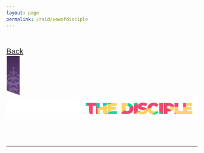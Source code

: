 ```yaml
---
layout: page
permalink: /raid/vowofdisciple
---
```


<html>
    <head>
        <title>RAID - SETUP GUIDES</title>

   <style>
            .my_head
            {
                font-family:    Montserrat, sans-serif;
                font-size:      25px;
                font-weight:    bold;
            }
   </style>
   <style>
            .my_body
            {
                font-family:    Montserrat, sans-serif;
                font-size:      20px;
                font-weight:    light;
                
            }
   </style>
   </head>

<body>

<br>

<br>
<div class="my_body">
<a href="/raid/">Back</a><br>
<a href="/raid/"><img src="/img/raidbanner/raidpres.png"></a><img src="/img/raidbanner/vow_banner.png"><br><br>
<br>
<hr>
